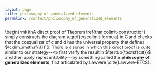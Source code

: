 ```yaml
---
layout: page
title: philosophy of generalized elements
permalink: /context/philosophy_of_generalized_elements
---
```

\begin{rmk}\nA direct proof of Theorem \ref{thm:colimit-construction} simply constructs the diagram \eqref{eq:colimit-formula} in $\mathsf{C}$ and checks that the coequalizer of $c$ and $d$ has the universal property that defines $\colim_\mathsf{J} F$. There is a sense in which this direct proof is quite similar to our strategy---to first verify the result in $\textup{\textsf{cat}}$ and then apply representability---by something  called the **philosophy of generalized elements**, first articulated by Lawvere \cite{Lawvere-ETCS}.
